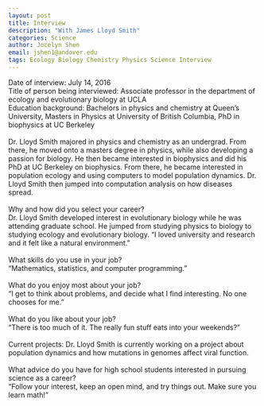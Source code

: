 ```yaml
---
layout: post
title: Interview
description: "With James Lloyd Smith"
categories: Science
author: Jocelyn Shen
email: jshen1@andover.edu
tags: Ecology Biology Chemistry Physics Science Interview
---
```


Date of interview: July 14, 2016  
Title of person being interviewed: Associate professor in the department of ecology and evolutionary biology at UCLA  
Education background: Bachelors in physics and chemistry at Queen’s University, Masters in Physics at University of British Columbia, PhD in biophysics at UC Berkeley
<br>
<br>
Dr. Lloyd Smith majored in physics and chemistry as an undergrad. From there, he moved onto a masters degree in physics, while also developing a passion for biology. He then became interested in biophysics and did his PhD at UC Berkeley on biophysics. From there, he became interested in population ecology and using computers to model population dynamics. Dr. Lloyd Smith then jumped into computation analysis on how diseases spread.
<br>
<br>
Why and how did you select your career?  
Dr. Lloyd Smith developed interest in evolutionary biology while he was attending graduate school. He jumped from studying physics to biology to studying ecology and evolutionary biology. 
“I loved university and research and it felt like a natural environment.”
<br>
<br>
What skills do you use in your job?  
“Mathematics, statistics, and computer programming.”
<br>
<br>
What do you enjoy most about your job?  
“I get to think about problems, and decide what I find interesting. No one chooses for me.”
<br>
<br>
What do you like about your job?  
“There is too much of it. The really fun stuff eats into your weekends?”
<br>
<br>
Current projects: Dr. Lloyd Smith is currently working on a project about population dynamics and how mutations in genomes affect viral function.
<br>
<br>
What advice do you have for high school students interested in pursuing science as a career?  
“Follow your interest, keep an open mind, and try things out. Make sure you learn math!”
